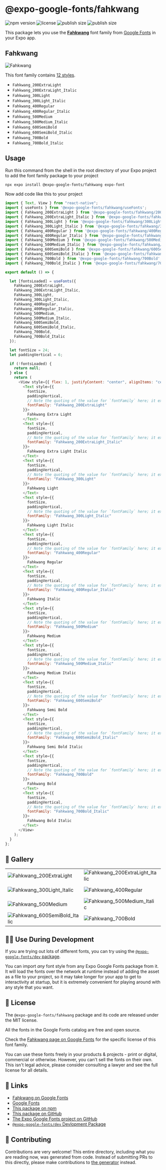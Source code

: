 # @expo-google-fonts/fahkwang

![npm version](https://flat.badgen.net/npm/v/@expo-google-fonts/fahkwang)
![license](https://flat.badgen.net/github/license/expo/google-fonts)
![publish size](https://flat.badgen.net/packagephobia/install/@expo-google-fonts/fahkwang)
![publish size](https://flat.badgen.net/packagephobia/publish/@expo-google-fonts/fahkwang)

This package lets you use the [**Fahkwang**](https://fonts.google.com/specimen/Fahkwang) font family from [Google Fonts](https://fonts.google.com/) in your Expo app.

## Fahkwang

![Fahkwang](./font-family.png)

This font family contains [12 styles](#-gallery).

- `Fahkwang_200ExtraLight`
- `Fahkwang_200ExtraLight_Italic`
- `Fahkwang_300Light`
- `Fahkwang_300Light_Italic`
- `Fahkwang_400Regular`
- `Fahkwang_400Regular_Italic`
- `Fahkwang_500Medium`
- `Fahkwang_500Medium_Italic`
- `Fahkwang_600SemiBold`
- `Fahkwang_600SemiBold_Italic`
- `Fahkwang_700Bold`
- `Fahkwang_700Bold_Italic`

## Usage

Run this command from the shell in the root directory of your Expo project to add the font family package to your project

```sh
npx expo install @expo-google-fonts/fahkwang expo-font
```

Now add code like this to your project

```js
import { Text, View } from "react-native";
import { useFonts } from '@expo-google-fonts/fahkwang/useFonts';
import { Fahkwang_200ExtraLight } from '@expo-google-fonts/fahkwang/200ExtraLight';
import { Fahkwang_200ExtraLight_Italic } from '@expo-google-fonts/fahkwang/200ExtraLight_Italic';
import { Fahkwang_300Light } from '@expo-google-fonts/fahkwang/300Light';
import { Fahkwang_300Light_Italic } from '@expo-google-fonts/fahkwang/300Light_Italic';
import { Fahkwang_400Regular } from '@expo-google-fonts/fahkwang/400Regular';
import { Fahkwang_400Regular_Italic } from '@expo-google-fonts/fahkwang/400Regular_Italic';
import { Fahkwang_500Medium } from '@expo-google-fonts/fahkwang/500Medium';
import { Fahkwang_500Medium_Italic } from '@expo-google-fonts/fahkwang/500Medium_Italic';
import { Fahkwang_600SemiBold } from '@expo-google-fonts/fahkwang/600SemiBold';
import { Fahkwang_600SemiBold_Italic } from '@expo-google-fonts/fahkwang/600SemiBold_Italic';
import { Fahkwang_700Bold } from '@expo-google-fonts/fahkwang/700Bold';
import { Fahkwang_700Bold_Italic } from '@expo-google-fonts/fahkwang/700Bold_Italic';

export default () => {

  let [fontsLoaded] = useFonts({
    Fahkwang_200ExtraLight, 
    Fahkwang_200ExtraLight_Italic, 
    Fahkwang_300Light, 
    Fahkwang_300Light_Italic, 
    Fahkwang_400Regular, 
    Fahkwang_400Regular_Italic, 
    Fahkwang_500Medium, 
    Fahkwang_500Medium_Italic, 
    Fahkwang_600SemiBold, 
    Fahkwang_600SemiBold_Italic, 
    Fahkwang_700Bold, 
    Fahkwang_700Bold_Italic
  });

  let fontSize = 24;
  let paddingVertical = 6;

  if (!fontsLoaded) {
    return null;
  } else {
    return (
      <View style={{ flex: 1, justifyContent: "center", alignItems: "center" }}>
        <Text style={{
          fontSize,
          paddingVertical,
          // Note the quoting of the value for `fontFamily` here; it expects a string!
          fontFamily: "Fahkwang_200ExtraLight"
        }}>
          Fahkwang Extra Light
        </Text>
        <Text style={{
          fontSize,
          paddingVertical,
          // Note the quoting of the value for `fontFamily` here; it expects a string!
          fontFamily: "Fahkwang_200ExtraLight_Italic"
        }}>
          Fahkwang Extra Light Italic
        </Text>
        <Text style={{
          fontSize,
          paddingVertical,
          // Note the quoting of the value for `fontFamily` here; it expects a string!
          fontFamily: "Fahkwang_300Light"
        }}>
          Fahkwang Light
        </Text>
        <Text style={{
          fontSize,
          paddingVertical,
          // Note the quoting of the value for `fontFamily` here; it expects a string!
          fontFamily: "Fahkwang_300Light_Italic"
        }}>
          Fahkwang Light Italic
        </Text>
        <Text style={{
          fontSize,
          paddingVertical,
          // Note the quoting of the value for `fontFamily` here; it expects a string!
          fontFamily: "Fahkwang_400Regular"
        }}>
          Fahkwang Regular
        </Text>
        <Text style={{
          fontSize,
          paddingVertical,
          // Note the quoting of the value for `fontFamily` here; it expects a string!
          fontFamily: "Fahkwang_400Regular_Italic"
        }}>
          Fahkwang Italic
        </Text>
        <Text style={{
          fontSize,
          paddingVertical,
          // Note the quoting of the value for `fontFamily` here; it expects a string!
          fontFamily: "Fahkwang_500Medium"
        }}>
          Fahkwang Medium
        </Text>
        <Text style={{
          fontSize,
          paddingVertical,
          // Note the quoting of the value for `fontFamily` here; it expects a string!
          fontFamily: "Fahkwang_500Medium_Italic"
        }}>
          Fahkwang Medium Italic
        </Text>
        <Text style={{
          fontSize,
          paddingVertical,
          // Note the quoting of the value for `fontFamily` here; it expects a string!
          fontFamily: "Fahkwang_600SemiBold"
        }}>
          Fahkwang Semi Bold
        </Text>
        <Text style={{
          fontSize,
          paddingVertical,
          // Note the quoting of the value for `fontFamily` here; it expects a string!
          fontFamily: "Fahkwang_600SemiBold_Italic"
        }}>
          Fahkwang Semi Bold Italic
        </Text>
        <Text style={{
          fontSize,
          paddingVertical,
          // Note the quoting of the value for `fontFamily` here; it expects a string!
          fontFamily: "Fahkwang_700Bold"
        }}>
          Fahkwang Bold
        </Text>
        <Text style={{
          fontSize,
          paddingVertical,
          // Note the quoting of the value for `fontFamily` here; it expects a string!
          fontFamily: "Fahkwang_700Bold_Italic"
        }}>
          Fahkwang Bold Italic
        </Text>
      </View>
    );
  }
};
```

## 🔡 Gallery


||||
|-|-|-|
|![Fahkwang_200ExtraLight](./200ExtraLight/Fahkwang_200ExtraLight.ttf.png)|![Fahkwang_200ExtraLight_Italic](./200ExtraLight_Italic/Fahkwang_200ExtraLight_Italic.ttf.png)|![Fahkwang_300Light](./300Light/Fahkwang_300Light.ttf.png)||
|![Fahkwang_300Light_Italic](./300Light_Italic/Fahkwang_300Light_Italic.ttf.png)|![Fahkwang_400Regular](./400Regular/Fahkwang_400Regular.ttf.png)|![Fahkwang_400Regular_Italic](./400Regular_Italic/Fahkwang_400Regular_Italic.ttf.png)||
|![Fahkwang_500Medium](./500Medium/Fahkwang_500Medium.ttf.png)|![Fahkwang_500Medium_Italic](./500Medium_Italic/Fahkwang_500Medium_Italic.ttf.png)|![Fahkwang_600SemiBold](./600SemiBold/Fahkwang_600SemiBold.ttf.png)||
|![Fahkwang_600SemiBold_Italic](./600SemiBold_Italic/Fahkwang_600SemiBold_Italic.ttf.png)|![Fahkwang_700Bold](./700Bold/Fahkwang_700Bold.ttf.png)|![Fahkwang_700Bold_Italic](./700Bold_Italic/Fahkwang_700Bold_Italic.ttf.png)||


## 👩‍💻 Use During Development

If you are trying out lots of different fonts, you can try using the [`@expo-google-fonts/dev` package](https://github.com/expo/google-fonts/tree/master/font-packages/dev#readme).

You can import _any_ font style from any Expo Google Fonts package from it. It will load the fonts over the network at runtime instead of adding the asset as a file to your project, so it may take longer for your app to get to interactivity at startup, but it is extremely convenient for playing around with any style that you want.


## 📖 License

The `@expo-google-fonts/fahkwang` package and its code are released under the MIT license.

All the fonts in the Google Fonts catalog are free and open source.

Check the [Fahkwang page on Google Fonts](https://fonts.google.com/specimen/Fahkwang) for the specific license of this font family.

You can use these fonts freely in your products & projects - print or digital, commercial or otherwise. However, you can't sell the fonts on their own. This isn't legal advice, please consider consulting a lawyer and see the full license for all details.

## 🔗 Links

- [Fahkwang on Google Fonts](https://fonts.google.com/specimen/Fahkwang)
- [Google Fonts](https://fonts.google.com/)
- [This package on npm](https://www.npmjs.com/package/@expo-google-fonts/fahkwang)
- [This package on GitHub](https://github.com/expo/google-fonts/tree/master/font-packages/fahkwang)
- [The Expo Google Fonts project on GitHub](https://github.com/expo/google-fonts)
- [`@expo-google-fonts/dev` Devlopment Package](https://github.com/expo/google-fonts/tree/master/font-packages/dev)

## 🤝 Contributing

Contributions are very welcome! This entire directory, including what you are reading now, was generated from code. Instead of submitting PRs to this directly, please make contributions to [the generator](https://github.com/expo/google-fonts/tree/master/packages/generator) instead.
